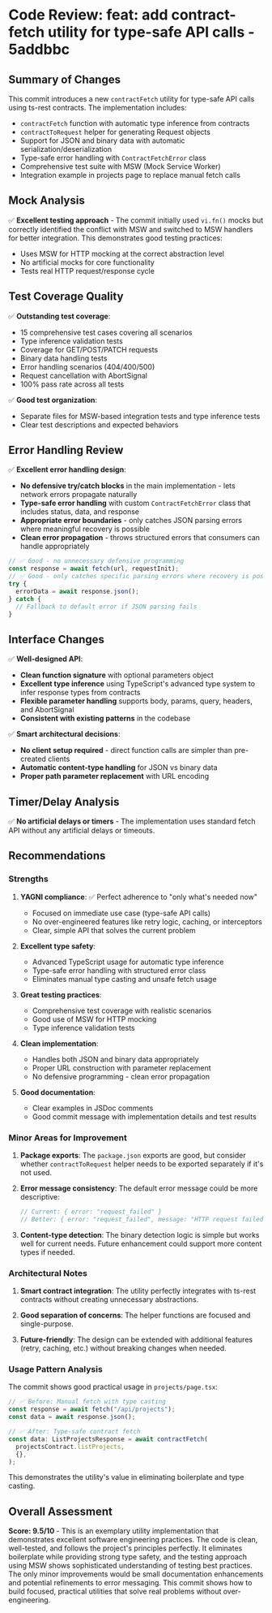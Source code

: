 # Code Review: feat: add contract-fetch utility for type-safe API calls - 5addbbc

## Summary of Changes

This commit introduces a new `contractFetch` utility for type-safe API calls using ts-rest contracts. The implementation includes:

- `contractFetch` function with automatic type inference from contracts
- `contractToRequest` helper for generating Request objects
- Support for JSON and binary data with automatic serialization/deserialization
- Type-safe error handling with `ContractFetchError` class
- Comprehensive test suite with MSW (Mock Service Worker)
- Integration example in projects page to replace manual fetch calls

## Mock Analysis

✅ **Excellent testing approach** - The commit initially used `vi.fn()` mocks but correctly identified the conflict with MSW and switched to MSW handlers for better integration. This demonstrates good testing practices:
- Uses MSW for HTTP mocking at the correct abstraction level
- No artificial mocks for core functionality
- Tests real HTTP request/response cycle

## Test Coverage Quality

✅ **Outstanding test coverage**:
- 15 comprehensive test cases covering all scenarios
- Type inference validation tests
- Coverage for GET/POST/PATCH requests  
- Binary data handling tests
- Error handling scenarios (404/400/500)
- Request cancellation with AbortSignal
- 100% pass rate across all tests

✅ **Good test organization**:
- Separate files for MSW-based integration tests and type inference tests
- Clear test descriptions and expected behaviors

## Error Handling Review

✅ **Excellent error handling design**:
- **No defensive try/catch blocks** in the main implementation - lets network errors propagate naturally
- **Type-safe error handling** with custom `ContractFetchError` class that includes status, data, and response
- **Appropriate error boundaries** - only catches JSON parsing errors where meaningful recovery is possible
- **Clean error propagation** - throws structured errors that consumers can handle appropriately

```typescript
// ✅ Good - no unnecessary defensive programming
const response = await fetch(url, requestInit);
// ✅ Good - only catches specific parsing errors where recovery is possible
try {
  errorData = await response.json();
} catch {
  // Fallback to default error if JSON parsing fails
}
```

## Interface Changes

✅ **Well-designed API**:
- **Clean function signature** with optional parameters object
- **Excellent type inference** using TypeScript's advanced type system to infer response types from contracts
- **Flexible parameter handling** supports body, params, query, headers, and AbortSignal
- **Consistent with existing patterns** in the codebase

✅ **Smart architectural decisions**:
- **No client setup required** - direct function calls are simpler than pre-created clients
- **Automatic content-type handling** for JSON vs binary data
- **Proper path parameter replacement** with URL encoding

## Timer/Delay Analysis

✅ **No artificial delays or timers** - The implementation uses standard fetch API without any artificial delays or timeouts.

## Recommendations

### Strengths

1. **YAGNI compliance**: ✅ Perfect adherence to "only what's needed now"
   - Focused on immediate use case (type-safe API calls)
   - No over-engineered features like retry logic, caching, or interceptors
   - Clear, simple API that solves the current problem

2. **Excellent type safety**:
   - Advanced TypeScript usage for automatic type inference
   - Type-safe error handling with structured error class
   - Eliminates manual type casting and unsafe fetch usage

3. **Great testing practices**:
   - Comprehensive test coverage with realistic scenarios
   - Good use of MSW for HTTP mocking
   - Type inference validation tests

4. **Clean implementation**:
   - Handles both JSON and binary data appropriately
   - Proper URL construction with parameter replacement
   - No defensive programming - clean error propagation

5. **Good documentation**:
   - Clear examples in JSDoc comments
   - Good commit message with implementation details and test results

### Minor Areas for Improvement

1. **Package exports**: The `package.json` exports are good, but consider whether `contractToRequest` helper needs to be exported separately if it's not used.

2. **Error message consistency**: The default error message could be more descriptive:
   ```typescript
   // Current: { error: "request_failed" }
   // Better: { error: "request_failed", message: "HTTP request failed" }
   ```

3. **Content-type detection**: The binary detection logic is simple but works well for current needs. Future enhancement could support more content types if needed.

### Architectural Notes

1. **Smart contract integration**: The utility perfectly integrates with ts-rest contracts without creating unnecessary abstractions.

2. **Good separation of concerns**: The helper functions are focused and single-purpose.

3. **Future-friendly**: The design can be extended with additional features (retry, caching, etc.) without breaking changes when needed.

### Usage Pattern Analysis

The commit shows good practical usage in `projects/page.tsx`:

```typescript
// ✅ Before: Manual fetch with type casting
const response = await fetch("/api/projects");
const data = await response.json();

// ✅ After: Type-safe contract fetch
const data: ListProjectsResponse = await contractFetch(
  projectsContract.listProjects,
  {},
);
```

This demonstrates the utility's value in eliminating boilerplate and type casting.

## Overall Assessment

**Score: 9.5/10** - This is an exemplary utility implementation that demonstrates excellent software engineering practices. The code is clean, well-tested, and follows the project's principles perfectly. It eliminates boilerplate while providing strong type safety, and the testing approach using MSW shows sophisticated understanding of testing best practices. The only minor improvements would be small documentation enhancements and potential refinements to error messaging. This commit shows how to build focused, practical utilities that solve real problems without over-engineering.